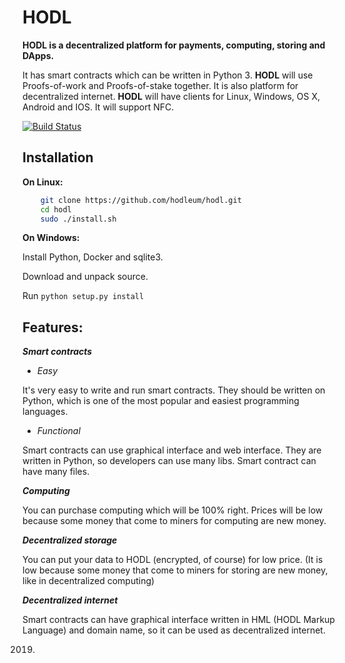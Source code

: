 # HODL
**HODL is a decentralized platform for payments, computing, storing and DApps.**

It has smart contracts which can be written in Python 3. **HODL** will use Proofs-of-work and Proofs-of-stake together. It is also platform for decentralized internet.
**HODL** will have clients for Linux, Windows, OS X, Android and IOS. It will support NFC.

[![Build Status](https://travis-ci.org/hodleum/hodl.svg?branch=master)](https://travis-ci.org/hodleum/hodl)

Installation
------
**On Linux:**
```bash
	git clone https://github.com/hodleum/hodl.git
	cd hodl
	sudo ./install.sh
```	
**On Windows:**

Install Python, Docker and sqlite3.

Download and unpack source.

Run `python setup.py install`

Features:
----
***Smart contracts***

* *Easy*

It's very easy to write and run smart contracts. They should be written on Python, which is one of the most popular and easiest programming languages.

* *Functional*

Smart contracts can use graphical interface and web interface. They are written in Python, so developers can use many libs. Smart contract can have many files.

***Computing***

You can purchase computing which will be 100% right. Prices will be low because some money that come to miners for computing are new money.

***Decentralized storage***

You can put your data to HODL (encrypted, of course) for low price. (It is low because some money that come to miners for storing are new money, like in decentralized computing)

***Decentralized internet***

Smart contracts can have graphical interface written in HML (HODL Markup Language) and domain name, so it can be used as decentralized internet.

2019.
